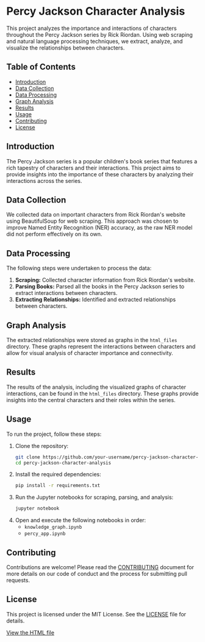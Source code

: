 # Percy Jackson Character Analysis

This project analyzes the importance and interactions of characters throughout the Percy Jackson series by Rick Riordan. Using web scraping and natural language processing techniques, we extract, analyze, and visualize the relationships between characters.

## Table of Contents
- [Introduction](#introduction)
- [Data Collection](#data-collection)
- [Data Processing](#data-processing)
- [Graph Analysis](#graph-analysis)
- [Results](#results)
- [Usage](#usage)
- [Contributing](#contributing)
- [License](#license)

## Introduction
The Percy Jackson series is a popular children's book series that features a rich tapestry of characters and their interactions. This project aims to provide insights into the importance of these characters by analyzing their interactions across the series.

## Data Collection
We collected data on important characters from Rick Riordan's website using BeautifulSoup for web scraping. This approach was chosen to improve Named Entity Recognition (NER) accuracy, as the raw NER model did not perform effectively on its own.

## Data Processing
The following steps were undertaken to process the data:
1. **Scraping:** Collected character information from Rick Riordan's website.
2. **Parsing Books:** Parsed all the books in the Percy Jackson series to extract interactions between characters.
3. **Extracting Relationships:** Identified and extracted relationships between characters.

## Graph Analysis
The extracted relationships were stored as graphs in the `html_files` directory. These graphs represent the interactions between characters and allow for visual analysis of character importance and connectivity.

## Results
The results of the analysis, including the visualized graphs of character interactions, can be found in the `html_files` directory. These graphs provide insights into the central characters and their roles within the series.

## Usage
To run the project, follow these steps:
1. Clone the repository:
    ```bash
    git clone https://github.com/your-username/percy-jackson-character-analysis.git
    cd percy-jackson-character-analysis
    ```
2. Install the required dependencies:
    ```bash
    pip install -r requirements.txt
    ```
3. Run the Jupyter notebooks for scraping, parsing, and analysis:
    ```bash
    jupyter notebook
    ```
4. Open and execute the following notebooks in order:
    - `knowledge_graph.ipynb`
    - `percy_app.ipynb`

## Contributing
Contributions are welcome! Please read the [CONTRIBUTING](CONTRIBUTING.md) document for more details on our code of conduct and the process for submitting pull requests.

## License
This project is licensed under the MIT License. See the [LICENSE](LICENSE) file for details.


[View the HTML file](https://raw.githack.com/Yashvishe13/Gen-AI/main/Graphs/html_files/battle_of_the_labyrinthcommunity.html)
